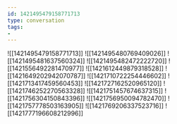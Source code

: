 ```yaml
---
id: 1421495479158771713
type: conversation
tags:
- 
---
```

![[1421495479158771713]]
![[1421495480769409026]]
![[1421495481637560324]]
![[1421495482472222720]]
![[1421556492281470977]]
![[1421612449879318528]]
![[1421649202942070787]]
![[1421710722254446602]]
![[1421713417459560453]]
![[1421727162520965120]]
![[1421746252270563328]]
![[1421751457674637315]]
![[1421756304150843396]]
![[1421756950094782470]]
![[1421757778503163905]]
![[1421769206337523716]]
![[1421777196608212996]]

